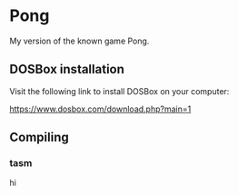 # Pong
My version of the known game Pong.
## DOSBox installation
Visit the following link to install DOSBox on your computer:

https://www.dosbox.com/download.php?main=1

## Compiling
### tasm
hi
